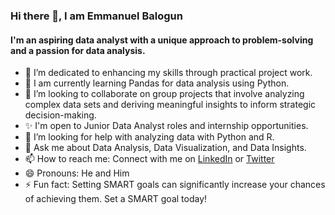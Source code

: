### Hi there 👋, I am Emmanuel Balogun

#### I'm an aspiring data analyst with a unique approach to problem-solving and a passion for data analysis.

- 🔭 I’m dedicated to enhancing my skills through practical project work.
- 🌱 I am currently learning Pandas for data analysis using Python.
- 👯 I’m looking to collaborate on group projects that involve analyzing complex data sets and deriving meaningful insights to inform strategic decision-making.
- ✨ I'm open to Junior Data Analyst roles and internship opportunities.
- 🤔 I’m looking for help with analyzing data with Python and R.
- 💬 Ask me about Data Analysis, Data Visualization, and Data Insights.
- 📫 How to reach me: Connect with me on [LinkedIn](https://www.linkedin.com/in/e-balogun) or [Twitter](https://www.twitter.com/justadedeji)
- 😄 Pronouns: He and Him
- ⚡ Fun fact: Setting SMART goals can significantly increase your chances of achieving them. Set a SMART goal today!

